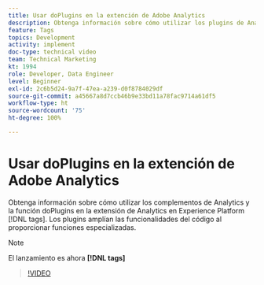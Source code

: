 ```yaml
---
title: Usar doPlugins en la extención de Adobe Analytics
description: Obtenga información sobre cómo utilizar los plugins de Analytics y la función doPlugins en la extensión de Analytics en Experience Platform [!DNL tags]. Los plugins amplían las funcionalidades del código al proporcionar funciones especializadas.
feature: Tags
topics: Development
activity: implement
doc-type: technical video
team: Technical Marketing
kt: 1994
role: Developer, Data Engineer
level: Beginner
exl-id: 2c6b5d24-9a7f-47ea-a239-d0f8784029df
source-git-commit: a45667a8d7ccb46b9e33bd11a78fac9714a61df5
workflow-type: ht
source-wordcount: '75'
ht-degree: 100%

---
```


# Usar doPlugins en la extención de Adobe Analytics

Obtenga información sobre cómo utilizar los complementos de Analytics y la función doPlugins en la extensión de Analytics en Experience Platform [!DNL tags]. Los plugins amplían las funcionalidades del código al proporcionar funciones especializadas.

>[!NOTE]
>
> El lanzamiento es ahora **[!DNL tags]**

>[!VIDEO](https://video.tv.adobe.com/v/25171?quality=12&learn=on)
